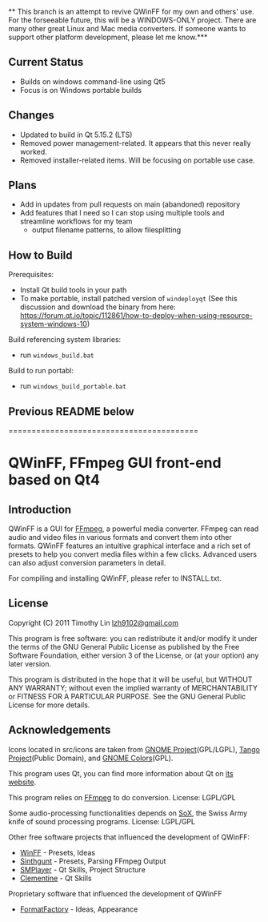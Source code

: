 ** This branch is an attempt to revive QWinFF for my own and others' use. For the forseeable future, this will be a WINDOWS-ONLY project. There are many other great Linux and Mac media converters. If someone wants to support other platform development, please let me know.***


## Current Status

- Builds on windows command-line using Qt5
- Focus is on Windows portable builds

## Changes

- Updated to build in Qt 5.15.2 (LTS)
- Removed power management-related. It appears that this never really worked.
- Removed installer-related items. Will be focusing on portable use case.


## Plans
- Add in updates from pull requests on main (abandoned) repository
- Add features that I need so I can stop using multiple tools and streamline workflows for my team
  - output filename patterns, to allow filesplitting

## How to Build

Prerequisites:
- Install Qt build tools in your path
- To make portable, install patched version of `windeployqt` (See this discussion and download the binary from here:
https://forum.qt.io/topic/112861/how-to-deploy-when-using-resource-system-windows-10)


Build referencing system libraries:
- run `windows_build.bat`

Build to run portabl:
- run `windows_build_portable.bat`




## Previous README below

=========================================


QWinFF, FFmpeg GUI front-end based on Qt4
=========================================

Introduction
------------

QWinFF is a GUI for [FFmpeg](http://ffmpeg.org), a powerful media converter.
FFmpeg can read audio and video files in various formats and convert them into
other formats. QWinFF features an intuitive graphical interface and a rich set
of presets to help you convert media files within a few clicks. Advanced users
can also adjust conversion parameters in detail.

For compiling and installing QWinFF, please refer to INSTALL.txt.

License
-------

Copyright (C) 2011 Timothy Lin <lzh9102@gmail.com>

This program is free software: you can redistribute it and/or modify it under
the terms of the GNU General Public License as published by the Free Software
Foundation, either version 3 of the License, or (at your option) any later
version.

This program is distributed in the hope that it will be useful, but WITHOUT ANY
WARRANTY; without even the implied warranty of MERCHANTABILITY or FITNESS FOR A
PARTICULAR PURPOSE.  See the GNU General Public License for more details.

Acknowledgements
----------------

Icons located in src/icons are taken from
[GNOME Project](http://www.gnome.org/)(GPL/LGPL),
[Tango Project](http://tango.freedesktop.org/)(Public Domain), and
[GNOME Colors](http://code.google.com/p/gnome-colors/)(GPL).

This program uses Qt, you can find more information about Qt on
[its website](http://qt-project.org/).

This program relies on [FFmpeg](ffmpeg.org) to do conversion.
License: LGPL/GPL

Some audio-processing functionalities depends on
[SoX](http://sox.sourceforge.net),
the Swiss Army knife of sound processing programs.
License: LGPL/GPL

Other free software projects that influenced the development of QWinFF:

  - [WinFF](http://winff.org) - Presets, Ideas
  - [Sinthgunt](http://code.google.com/p/sinthgunt) - Presets, Parsing FFmpeg
    Output
  - [SMPlayer](http://smplayer.sourceforge.net) - Qt Skills, Project Structure
  - [Clementine](http://www.clementine-player.org) - Qt Skills

Proprietary software that influenced the development of QWinFF

  - [FormatFactory](http://www.formatoz.com) - Ideas, Appearance
